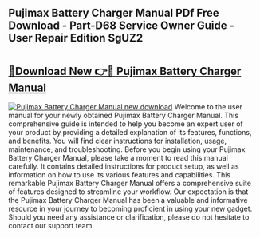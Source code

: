 ## Pujimax Battery Charger Manual PDf Free Download - Part-D68 Service Owner Guide - User Repair Edition SgUZ2

# <h2><a href="http://bc99542.oget.top/?id=Pujimax+Battery+Charger+Manual">🔗Download New 👉🔴 Pujimax Battery Charger Manual</a></h2>

[![Pujimax Battery Charger Manual new download](https://i.imgur.com/5g1atiW.png)](http://bc99542.oget.top/?id=Pujimax+Battery+Charger+Manual)
Welcome to the user manual for your newly obtained Pujimax Battery Charger Manual. This comprehensive guide is intended to help you become an expert user of your product by providing a detailed explanation of its features, functions, and benefits. You will find clear instructions for installation, usage, maintenance, and troubleshooting. Before you begin using your Pujimax Battery Charger Manual, please take a moment to read this manual carefully. It contains detailed instructions for product setup, as well as information on how to use its various features and capabilities. This remarkable Pujimax Battery Charger Manual offers a comprehensive suite of features designed to streamline your workflow. Our expectation is that the Pujimax Battery Charger Manual has been a valuable and informative resource in your journey to becoming proficient in using your new gadget. Should you need any assistance or clarification, please do not hesitate to contact our support team.
